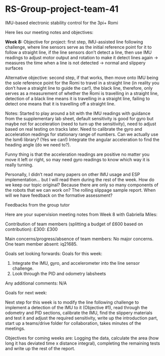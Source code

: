 # RS-Group-project-team-41
IMU-based electronic stability control for the 3pi+ Romi

Here lies our meeting notes and objectives:

**Week 8:**
Objective for project: first step, IMU-assisted line following challenge, where line sensors serve as the initial reference point for it to follow a straight line, if the line sensors don't detect a line, then use IMU readings to adjust motor output and rotation to make it detect lines again -> measures the time when a line is not detected -> normal and slippery surfaces 

Alternative objective: second step, if that works, then move onto IMU being the sole reference point for the Romi to travel in a straight line (in reality you don’t have a straight line to guide the car!), the black line, therefore, only serves as a measurement of whether the Romi is travelling in a straight line, detection of a black line means it is travelling in a straight line, failing to detect one means that it is travelling off a straight line. 

Notes: Started to play around a bit with the IMU readings with guidance from the supplementary lab sheet, default sensitivity is good for gyro but maybe not for acceleration (need to turn up the sensitivity), need to adjust based on real testing on tracks later. Need to calibrate the gyro and acceleration readings for stationary range of numbers. Can we actually use the lsm6 library? (Yes we can!) Integrate the angular acceleration to find the heading angle (do we need to?). 

Funny thing is that the acceleration readings are positive no matter you move it left or right, so may need gyro readings to know which way it is really turning. 

Personally, I didn’t read many papers on other IMU usage and ESP implementation… but I will read them during the rest of the week. How do we keep our topic original? Because there are only so many components of the robots that we can work on? The rolling slippage sample report. When will we have feedback on the formative assessment? 

Feedbacks from the group tutor 

Here are your supervision meeting notes from Week 8 with Gabriella Miles: 
  
Contribution of team members (splitting a budget of £600 based on contribution): 
£300: £300 
  
Main concerns/progress/absence of team members: 
No major concerns. One team member absent: iq21685.  
 
Goals set looking forwards: 
Goals for this week:  
1. Integrate the IMU, gyro, and accelerometer into the line sensor challenge. 
2. Look through the PID and odometry labsheets 
  
Any additional comments: 
N/A 

Goals for next week: 

Next step for this week is to modify the line following challenge to implement a detection of the IMU to it (Objective #1), read through the odometry and PID sections, calibrate the IMU, find the slippery materials and test it and adjust the required sensitivity, write up the introduction part, start up a teams/drive folder for collaboration, takes minutes of the meetings.  

Objectives for coming weeks are: Logging the data, calculate the area (how long it has deviated time x distance integral), completing the remaining tests and write up the rest of the report. 
